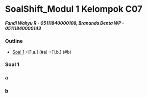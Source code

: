 # SoalShift_Modul 1 Kelompok C07
##### Fandi Wahyu R - 05111840000108, Brananda Denta WP - 05111840000143

### Outline
+ [Soal 1](#soal-1)
    +[1.a.] (#a)
    +[1.b.] (#b)

### Soal 1
### a
### b
